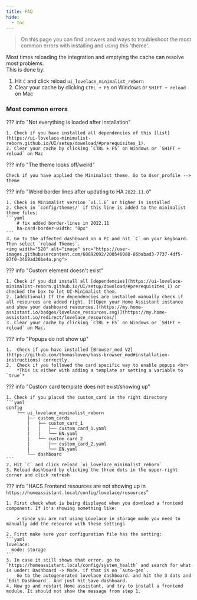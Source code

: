 ```yaml
---
title: FAQ
hide:
  - toc
---
```


<!-- markdownlint-disable MD046 -->
> On this page you can find answers and ways to troubleshoot the most common errors with installing and using this 'theme'.

Most times reloading the integration and emptying the cache can resolve most problems. <br>
This is done by:

1. Hit `C` and click reload `ui_lovelace_minimalist_reborn`
2. Clear your cache by clicking `CTRL + F5` on Windows or `SHIFT + reload` on Mac

### Most common errors

??? info "Not everything is loaded after installation"

    1. Check if you have installed all dependencies of this [list](https://ui-lovelace-minimalist-reborn.github.io/UI/setup/download/#prerequisites_1).
    2. Clear your cache by clicking `CTRL + F5` on Windows or `SHIFT + reload` on Mac

??? info "The theme looks off/weird"

    Check if you have applied the Minimalist theme. Go to User_profile --> theme

??? info "Weird border lines after updating to HA `2022.11.0`"

    1. Check in Minimalist version `v1.1.6` or higher is installed
    2. Check in `config/themes/` if this line is added to the minimalist theme files:
    ```yaml
        # fix added border-lines in 2022.11
        ha-card-border-width: "0px"
    ```
    3. Go to the affected dashboard on a PC and hit `C` on your keyboard. Then select `reload Themes`.
    <img width="520" alt="image" src="https://user-images.githubusercontent.com/68892092/200546088-86babad3-7737-4df5-87f0-3469ad301e4a.png">

??? info "Custom element doesn't exist"

    1. Check if you did install all [dependencies](https://ui-lovelace-minimalist-reborn.github.io/UI/setup/download/#prerequisites_1) or checked the box to let UI-Minimalist them.
    2. (additional) If the dependencies are installed manually check if all resources are added right. [![Open your Home Assistant instance and show your dashboard resources.](https://my.home-assistant.io/badges/lovelace_resources.svg)](https://my.home-assistant.io/redirect/lovelace_resources/)
    3. Clear your cache by clicking `CTRL + F5` on Windows or `SHIFT + reload` on Mac.

??? info "Popups do not show up"

    1.  Check if you have installed [Browser_mod V2](https://github.com/thomasloven/hass-browser_mod#installation-instructions) correctly.
    2.  Check if you followed the card specific way to enable popups <br>
        *This is either with adding a template or setting a variable to `true`*

??? info "Custom card template does not exist/showing up"

    1. Check if you placed the custom_card in the right directory
    ```yaml
    config
        └── ui_lovelace_minimalist_reborn
            ├── custom_cards
            |   ├── custom_card_1
            |   |   ├── custom_card_1.yaml
            |   |   └── EN.yaml
            |   └── custom_card_2
            |       ├── custom_card_2.yaml
            |       └── EN.yaml
            └── dashboard
    ```
    2. Hit `C` and click reload `ui_lovelace_minimalist_reborn`
    3. Reload dashboard by clicking the three dots in the upper-right corner and click refresh

??? info "HACS Frontend resources are not showing up in `https://homeassistant.local/config/lovelace/resources`"

    1. First check what is being displayed when you download a frontend component. If it's showing something like:

        > since you are not using Lovelace in storage mode you need to manually add the resource with these settings

    2. First make sure your configuration file has the setting:
    ```yaml
    lovelace:
      mode: storage
    ```
    3. In case it still shows that error. go to `https://homeassistant.local/config/system_health` and search for what is under: Dashboard -> Mode. if that is on `auto-gen`.
        Go to the autogenerated lovelace dashboard. and hit the 3 dots and `Edit Dashboard`. And just hit Save dashboard.
    4. Now go and restart Home assistant. and try to install a frontend module. It should not show the message from step 1.
